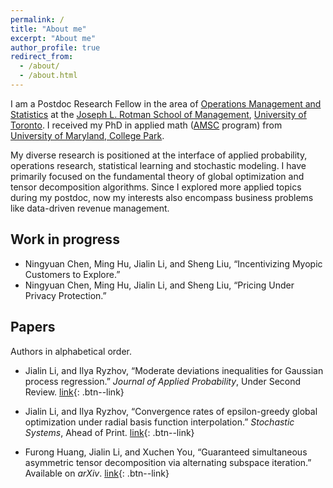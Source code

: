 ```yaml
---
permalink: /
title: "About me"
excerpt: "About me"
author_profile: true
redirect_from: 
  - /about/
  - /about.html
---
```


I am a Postdoc Research Fellow in the area of [Operations Management and Statistics](https://www.rotman.utoronto.ca/FacultyAndResearch/AcademicAreas/OperationsManagement/OM_Faculty) at the [Joseph L. Rotman School of Management](https://www.rotman.utoronto.ca/), [University of Toronto](https://www.utoronto.ca/). I received my PhD in applied math ([AMSC](https://amsc.umd.edu/) program) from [University of Maryland, College Park](https://www.umd.edu/).

My diverse research is positioned at the interface of applied probability, operations research, statistical learning and stochastic modeling. I have primarily focused on the fundamental theory of global optimization and tensor decomposition algorithms. Since I explored more applied topics during my postdoc, now my interests also encompass business problems like data-driven revenue management. 

## Work in progress

* Ningyuan Chen, Ming Hu, Jialin Li, and Sheng Liu, “Incentivizing Myopic Customers to Explore.”
* Ningyuan Chen, Ming Hu, Jialin Li, and Sheng Liu, “Pricing Under Privacy Protection.”


## Papers
Authors in alphabetical order.

* Jialin Li, and Ilya Ryzhov, “Moderate deviations inequalities for Gaussian process regression.” _Journal of Applied Probability_, Under Second Review.
[link](/files/2022_LiRy_gaussian.pdf){: .btn--link}

* Jialin Li, and Ilya Ryzhov, “Convergence rates of epsilon-greedy global optimization under radial basis function interpolation.” _Stochastic Systems_, Ahead of Print.
[link](https://doi.org/10.1287/stsy.2022.0096){: .btn--link}

* Furong Huang, Jialin Li, and Xuchen You, “Guaranteed simultaneous asymmetric tensor decomposition via alternating subspace iteration.” Available on _arXiv_.
[link](https://arxiv.org/abs/1805.10348){: .btn--link}
